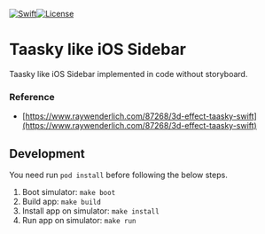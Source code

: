<a href="https://swift.org"><img src="https://img.shields.io/badge/Swift-3.0-orange.svg?style=flat" alt="Swift" /></a><a href="https://towry.mit-license.org/"><img src="https://img.shields.io/badge/License-MIT-blue.svg?style=flat" alt="License" /></a>
# Taasky like iOS Sidebar

Taasky like iOS Sidebar implemented in code without storyboard.

### Reference

* [https://www.raywenderlich.com/87268/3d-effect-taasky-swift](https://www.raywenderlich.com/87268/3d-effect-taasky-swift)

## Development

You need run `pod install` before following the below steps.

1. Boot simulator: `make boot`
2. Build app: `make build`
3. Install app on simulator: `make install`
4. Run app on simulator: `make run`
